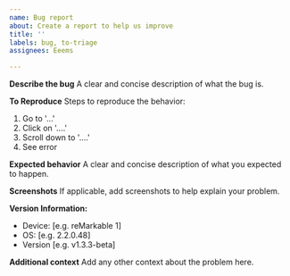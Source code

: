 ```yaml
---
name: Bug report
about: Create a report to help us improve
title: ''
labels: bug, to-triage
assignees: Eeems

---
```


**Describe the bug**
A clear and concise description of what the bug is.

**To Reproduce**
Steps to reproduce the behavior:
1. Go to '...'
2. Click on '....'
3. Scroll down to '....'
4. See error

**Expected behavior**
A clear and concise description of what you expected to happen.

**Screenshots**
If applicable, add screenshots to help explain your problem.

**Version Information:**
 - Device: [e.g. reMarkable 1]
 - OS: [e.g. 2.2.0.48]
 - Version [e.g. v1.3.3-beta]

**Additional context**
Add any other context about the problem here.

